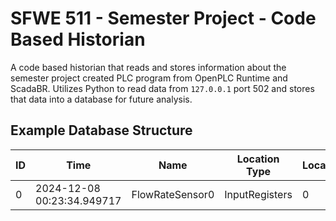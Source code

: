 # SFWE 511 - Semester Project - Code Based Historian

A code based historian that reads and stores information about the 
semester project created PLC program from OpenPLC Runtime and ScadaBR.
Utilizes Python to read data from `127.0.0.1` port 502 and stores that data into 
a database for future analysis.

## Example Database Structure

| ID | Time                       | Name            | Location Type  | Location | Type | Value |
|----|----------------------------|-----------------|----------------|----------|------|-------|
| 0  | 2024-12-08 00:23:34.949717 | FlowRateSensor0 | InputRegisters | 0        | int  | 4     |